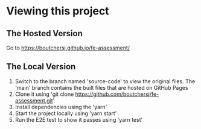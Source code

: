 # Viewing this project

## The Hosted Version

Go to https://boutchersj.github.io/fe-assessment/

## The Local Version

1. Switch to the branch named 'source-code' to view the original files. The 'main' branch contains the built files that are hosted on GitHub Pages
2. Clone it using 'git clone https://github.com/boutchersj/fe-assessment.git'
3. Install dependencies using the 'yarn'
4. Start the project locally using 'yarn start'
5. Run the E2E test to show it passes using 'yarn test'
